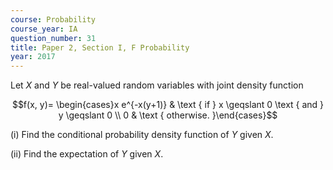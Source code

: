 ```yaml
---
course: Probability
course_year: IA
question_number: 31
title: Paper 2, Section I, F Probability
year: 2017
---
```




Let $X$ and $Y$ be real-valued random variables with joint density function

$$f(x, y)= \begin{cases}x e^{-x(y+1)} & \text { if } x \geqslant 0 \text { and } y \geqslant 0 \\ 0 & \text { otherwise. }\end{cases}$$

(i) Find the conditional probability density function of $Y$ given $X$.

(ii) Find the expectation of $Y$ given $X$.